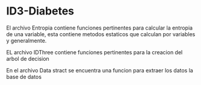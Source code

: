 # ID3-Diabetes

El archivo Entropia contiene funciones pertinentes para calcular la entropia de una variable, esta contiene metodos estaticos que calculan por variables y generalmente.

EL archivo IDThree contiene funciones pertinentes para la creacion del arbol de decision

En el archivo Data stract se encuentra una funcion para extraer los datos la base de datos